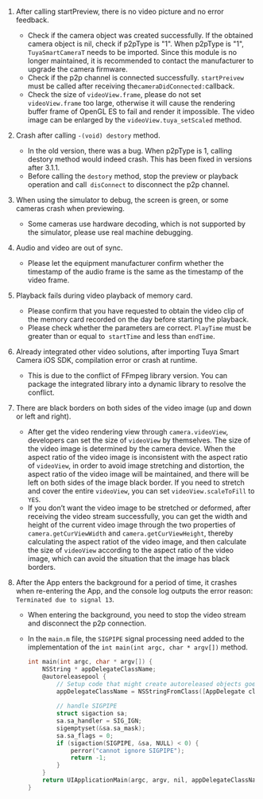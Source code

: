 

1. After calling startPreview, there is no video picture and no error feedback.

   * Check if the camera object was created successfully. If the obtained camera object is nil, check if p2pType is "1". When p2pType is "1", `TuyaSmartCameraT` needs to be imported. Since this module is no longer maintained, it is recommended to contact the manufacturer to upgrade the camera firmware.
   * Check if the p2p channel is connected successfully. `startPreivew` must be called after receiving the` cameraDidConnected: `callback.
   * Check the size of `videoView.frame`, please do not set `videoView.frame` too large, otherwise it will cause the rendering buffer frame of OpenGL ES to fail and render it impossible. The video image can be enlarged by the `videoView.tuya_setScaled` method.

2. Crash after calling `-(void) destory` method.

   * In the old version, there was a bug. When p2pType is 1, calling destory method would indeed crash. This has been fixed in versions after 3.1.1.
   * Before calling the `destory` method, stop the preview or playback operation and call` disConnect` to disconnect the p2p channel.

3. When using the simulator to debug, the screen is green, or some cameras crash when previewing.

   * Some cameras use hardware decoding, which is not supported by the simulator, please use real machine debugging.

4. Audio and video are out of sync.

   * Please let the equipment manufacturer confirm whether the timestamp of the audio frame is the same as the timestamp of the video frame.

5. Playback fails during video playback of memory card.

   * Please confirm that you have requested to obtain the video clip of the memory card recorded on the day before starting the playback.
   * Please check whether the parameters are correct. `PlayTime` must be greater than or equal to` startTime` and less than `endTime`.

6. Already integrated other video solutions, after importing Tuya Smart Camera iOS SDK, compilation error or crash at runtime.

   * This is due to the conflict of FFmpeg library version. You can package the integrated library into a dynamic library to resolve the conflict.

7. There are black borders on both sides of the video image (up and down or left and right).

   * After get the video rendering view through `camera.videoView`, developers can set the size of `videoView` by themselves. The size of the video image is determined by the camera device. When the aspect ratio of the video image is inconsistent with the aspect ratio of `videoView`, in order to avoid image stretching and distortion, the aspect ratio of the video image will be maintained, and there will be left on both sides of the image black border. If you need to stretch and cover the entire `videoView`, you can set `videoView.scaleToFill` to `YES`.
   * If you don’t want the video image to be stretched or deformed, after receiving the video stream successfully, you can get the width and height of the current video image through the two properties of `camera.getCurViewWidth` and `camera.getCurViewHeight`, thereby calculating the aspect ratiot of the video image, and then calculate the size of `videoView` according to the aspect ratio of the video image, which can avoid the situation that the image has black borders.

8. After the App enters the background for a period of time, it crashes when re-entering the App, and the console log outputs the error reason: `Terminated due to signal 13`.

   * When entering the background, you need to stop the video stream and disconnect the p2p connection.

   * In the `main.m` file, the `SIGPIPE` signal processing need added to the implementation of the `int main(int argc, char * argv[])` method.

     ```objective-c
     int main(int argc, char * argv[]) {
         NSString * appDelegateClassName;
         @autoreleasepool {
             // Setup code that might create autoreleased objects goes here.
             appDelegateClassName = NSStringFromClass([AppDelegate class]);
             
             // handle SIGPIPE
             struct sigaction sa;
             sa.sa_handler = SIG_IGN;
             sigemptyset(&sa.sa_mask);
             sa.sa_flags = 0;
             if (sigaction(SIGPIPE, &sa, NULL) < 0) {
                 perror("cannot ignore SIGPIPE");
                 return -1;
             }
         }
         return UIApplicationMain(argc, argv, nil, appDelegateClassName);
     }
     ```

     